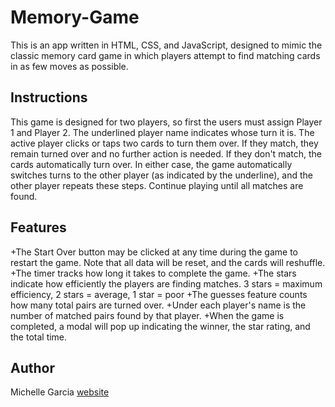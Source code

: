 # Memory-Game
This is an app written in HTML, CSS, and JavaScript, designed to mimic the classic memory card game in which players attempt to find matching cards in as few moves as possible.

## Instructions 
This game is designed for two players, so first the users must assign Player 1 and Player 2.  The underlined player name indicates whose turn it is.  The active player clicks or taps two cards to turn them over.  If they match, they remain turned over and no further action is needed.  If they don't match, the cards automatically turn over.  In either case, the game automatically switches turns to the other player (as indicated by the underline), and the other player repeats these steps.  Continue playing until all matches are found.

## Features
+The Start Over button may be clicked at any time during the game to restart the game.  Note that all data will be reset, and the cards will reshuffle.
+The timer tracks how long it takes to complete the game.
+The stars indicate how efficiently the players are finding matches.  3 stars = maximum efficiency, 2 stars = average, 1 star = poor
+The guesses feature counts how many total pairs are turned over.
+Under each player's name is the number of matched pairs found by that player.
+When the game is completed, a modal will pop up indicating the winner, the star rating, and the total time.

## Author
Michelle Garcia [website](http://michellemgarcia.com)


